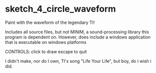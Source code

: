 sketch_4_circle_waveform
========================

Paint with the waveform of the legendary TI!

Includes all source files, but not MINIM, a sound-processing library this program is dependent on.
However, does include a windows application that is executable on windows platforms

CONTROLS:
click to draw
escape to quit

I didn't make, nor do I own, TI's song "Life Your Life", but boy, do i wish i did.
